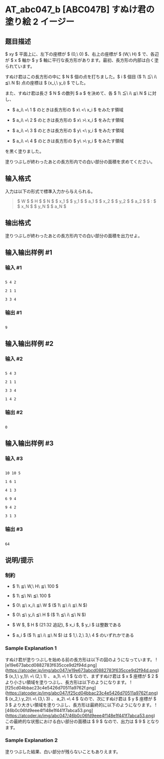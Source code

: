 # AT_abc047_b [ABC047B] すぬけ君の塗り絵 2 イージー

## 题目描述

[problemUrl]: https://atcoder.jp/contests/abc047/tasks/abc047_b

$ xy $ 平面上に、左下の座標が $ (0,\ 0) $、右上の座標が $ (W,\ H) $ で、各辺が $ x $ 軸か $ y $ 軸に平行な長方形があります。最初、長方形の内部は白く塗られています。

すぬけ君はこの長方形の中に $ N $ 個の点を打ちました。$ i $ 個目 ($ 1\ ≦\ i\ ≦\ N $) 点の座標は $ (x_i,\ y_i) $ でした。

また、すぬけ君は長さ $ N $ の数列 $ a $ を決めて、各 $ 1\ ≦\ i\ ≦\ N $ に対し、

- $ a_i\ =\ 1 $ のときは長方形の $ x\ <\ x_i $ をみたす領域
- $ a_i\ =\ 2 $ のときは長方形の $ x\ >\ x_i $ をみたす領域
- $ a_i\ =\ 3 $ のときは長方形の $ y\ <\ y_i $ をみたす領域
- $ a_i\ =\ 4 $ のときは長方形の $ y\ >\ y_i $ をみたす領域

を黒く塗りました。

塗りつぶしが終わったあとの長方形内での白い部分の面積を求めてください。

## 输入格式

入力は以下の形式で標準入力から与えられる。

> $ W $ $ H $ $ N $ $ x_1 $ $ y_1 $ $ a_1 $ $ x_2 $ $ y_2 $ $ a_2 $ $ : $ $ x_N $ $ y_N $ $ a_N $

## 输出格式

塗りつぶしが終わったあとの長方形内での白い部分の面積を出力せよ。

## 输入输出样例 #1

### 输入 #1

```
5 4 2
2 1 1
3 3 4
```

### 输出 #1

```
9
```

## 输入输出样例 #2

### 输入 #2

```
5 4 3
2 1 1
3 3 4
1 4 2
```

### 输出 #2

```
0
```

## 输入输出样例 #3

### 输入 #3

```
10 10 5
1 6 1
4 1 3
6 9 4
9 4 2
3 1 3
```

### 输出 #3

```
64
```

## 说明/提示

### 制約

- $ 1\ ≦\ W,\ H\ ≦\ 100 $
- $ 1\ ≦\ N\ ≦\ 100 $
- $ 0\ ≦\ x_i\ ≦\ W $ ($ 1\ ≦\ i\ ≦\ N $)
- $ 0\ ≦\ y_i\ ≦\ H $ ($ 1\ ≦\ i\ ≦\ N $)
- $ W $, $ H $ (21:32 追記), $ x_i $, $ y_i $ は整数である
- $ a_i $ ($ 1\ ≦\ i\ ≦\ N $) は $ 1,\ 2,\ 3,\ 4 $ のいずれかである

### Sample Explanation 1

すぬけ君が塗りつぶしを始める前の長方形は以下の図のようになっています。 !\[e19e673abcd0882783f635cce9d2f94d.png\](https://atcoder.jp/img/abc047/e19e673abcd0882783f635cce9d2f94d.png) $ (x_1,\ y_1)\ =\ (2,\ 1) $、$ a_1\ =\ 1 $ なので、まずすぬけ君は $ x $ 座標が $ 2 $ より小さい領域を塗りつぶし、長方形は以下のようになります。 !\[f25cd04bbac23c4e5426d70511a9762f.png\](https://atcoder.jp/img/abc047/f25cd04bbac23c4e5426d70511a9762f.png) $ (x_2,\ y_2)\ =\ (3,\ 3) $、$ a_2\ =\ 4 $ なので、次にすぬけ君は $ y $ 座標が $ 3 $ より大きい領域を塗りつぶし、長方形は最終的に以下のようになります。 !\[46b0c06fd9eee4f148e1f441f7abca53.png\](https://atcoder.jp/img/abc047/46b0c06fd9eee4f148e1f441f7abca53.png) この最終的な状態における白い部分の面積は $ 9 $ なので、出力は $ 9 $ となります。

### Sample Explanation 2

塗りつぶした結果、白い部分が残らないこともありえます。